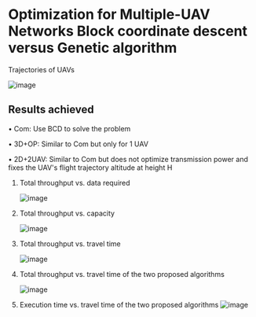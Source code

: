 # Optimization for Multiple-UAV Networks Block coordinate descent versus Genetic algorithm
Trajectories of UAVs

   ![image](https://github.com/user-attachments/assets/a1237bc9-5213-4267-872b-9cb6b80f74a7)
   
## Results achieved
• Com: Use BCD to solve the problem

• 3D+OP: Similar to Com but only for 1 UAV

• 2D+2UAV: Similar to Com but does not optimize transmission power and fixes the UAV's flight trajectory altitude at height H

1. Total throughput vs. data required
   
   ![image](https://github.com/user-attachments/assets/7325b39f-09e6-4153-8ee6-b8780aefa569)
   
2. Total throughput vs. capacity
   
   ![image](https://github.com/user-attachments/assets/d7a3cc46-a148-45c0-ad6a-0ef0dc2bc565)
   
3. Total throughput vs. travel time
   
   ![image](https://github.com/user-attachments/assets/fb9d7f9d-2f9c-4f17-83a5-3d73a41d720a)
   
4. Total throughput vs. travel time of the two proposed algorithms
   
   ![image](https://github.com/user-attachments/assets/8d3bb3b9-3192-4d17-859e-da2b376515b0)
5. Execution time vs. travel time of the two proposed algorithms
   ![image](https://github.com/user-attachments/assets/635a841e-fe88-4265-ad14-4beb5276265d)



  

